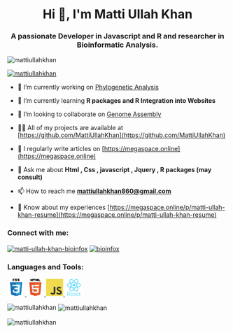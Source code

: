 <h1 align="center">Hi 👋, I'm Matti Ullah Khan</h1>
<h3 align="center">A passionate Developer in Javascript and R and researcher in Bioinformatic Analysis.</h3>

<p align="left"> <img src="https://komarev.com/ghpvc/?username=mattiullahkhan&label=Profile%20views&color=0e75b6&style=flat" alt="mattiullahkhan" /> </p>

<p align="left"> <a href="https://github.com/ryo-ma/github-profile-trophy"><img src="https://github-profile-trophy.vercel.app/?username=mattiullahkhan" alt="mattiullahkhan" /></a> </p>

- 🔭 I’m currently working on [Phylogenetic Analysis](https://github.com/MattiUllahKhan/R-Phylgenetic-Tree-Code)

- 🌱 I’m currently learning **R packages and R Integration into Websites**

- 👯 I’m looking to collaborate on [Genome Assembly](https://github.com/MattiUllahKhan/Genome-Assembly)

- 👨‍💻 All of my projects are available at [https://github.com/MattiUllahKhan](https://github.com/MattiUllahKhan)

- 📝 I regularly write articles on [https://megaspace.online](https://megaspace.online)

- 💬 Ask me about **Html , Css , javascript , Jquery , R packages (may consult)**

- 📫 How to reach me **mattiullahkhan860@gmail.com**

- 📄 Know about my experiences [https://megaspace.online/p/matti-ullah-khan-resume](https://megaspace.online/p/matti-ullah-khan-resume)

<h3 align="left">Connect with me:</h3>
<p align="left">
<a href="https://linkedin.com/in/matti-ullah-khan-bioinfox" target="blank"><img align="center" src="https://raw.githubusercontent.com/rahuldkjain/github-profile-readme-generator/master/src/images/icons/Social/linked-in-alt.svg" alt="matti-ullah-khan-bioinfox" height="30" width="40" /></a>
<a href="https://www.youtube.com/c/bioinfox" target="blank"><img align="center" src="https://raw.githubusercontent.com/rahuldkjain/github-profile-readme-generator/master/src/images/icons/Social/youtube.svg" alt="bioinfox" height="30" width="40" /></a>
</p>

<h3 align="left">Languages and Tools:</h3>
<p align="left"> <a href="https://www.w3schools.com/css/" target="_blank" rel="noreferrer"> <img src="https://raw.githubusercontent.com/devicons/devicon/master/icons/css3/css3-original-wordmark.svg" alt="css3" width="40" height="40"/> </a> <a href="https://www.w3.org/html/" target="_blank" rel="noreferrer"> <img src="https://raw.githubusercontent.com/devicons/devicon/master/icons/html5/html5-original-wordmark.svg" alt="html5" width="40" height="40"/> </a> <a href="https://developer.mozilla.org/en-US/docs/Web/JavaScript" target="_blank" rel="noreferrer"> <img src="https://raw.githubusercontent.com/devicons/devicon/master/icons/javascript/javascript-original.svg" alt="javascript" width="40" height="40"/> </a> <a href="https://reactjs.org/" target="_blank" rel="noreferrer"> <img src="https://raw.githubusercontent.com/devicons/devicon/master/icons/react/react-original-wordmark.svg" alt="react" width="40" height="40"/> </a> </p>

<p><img align="left" src="https://github-readme-stats.vercel.app/api/top-langs?username=mattiullahkhan&show_icons=true&locale=en&layout=compact" alt="mattiullahkhan" /></p>

<p>&nbsp;<img align="center" src="https://github-readme-stats.vercel.app/api?username=mattiullahkhan&show_icons=true&locale=en" alt="mattiullahkhan" /></p>

<p><img align="center" src="https://github-readme-streak-stats.herokuapp.com/?user=mattiullahkhan&" alt="mattiullahkhan" /></p>
